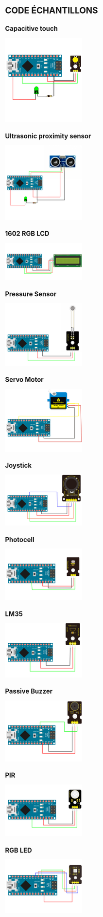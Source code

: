 # CODE ÉCHANTILLONS

## Capacitive touch
<img src="https://github.com/apanin/kikicode-arduino/blob/master/echantillons_sensors/images/capacitivetouch.png" width="50%" height="50%" />

## Ultrasonic proximity sensor
<img src="https://github.com/apanin/kikicode-arduino/blob/master/echantillons_sensors/images/ultrasonic.png" width="50%" height="50%" />

## 1602 RGB LCD 
<img src="https://github.com/apanin/kikicode-arduino/blob/master/echantillons_sensors/images/rgb_lcd.png" width="50%" height="50%" />

## Pressure Sensor
<img src="https://github.com/apanin/kikicode-arduino/blob/master/echantillons_sensors/images/pressuresensor.png" width="50%" height="50%" />

## Servo Motor
<img src="https://github.com/apanin/kikicode-arduino/blob/master/echantillons_sensors/images/servomotor.png" width="50%" height="50%" />

## Joystick
<img src="https://github.com/apanin/kikicode-arduino/blob/master/echantillons_sensors/images/joystick.png" width="50%" height="50%" />

## Photocell
<img src="https://github.com/apanin/kikicode-arduino/blob/master/echantillons_sensors/images/photocell.png" width="50%" height="50%" />

## LM35
<img src="https://github.com/apanin/kikicode-arduino/blob/master/echantillons_sensors/images/LM35.png" width="50%" height="50%" />

## Passive Buzzer
<img src="https://github.com/apanin/kikicode-arduino/blob/master/echantillons_sensors/images/passivebuzzer.png" width="50%" height="50%" />

## PIR
<img src="https://github.com/apanin/kikicode-arduino/blob/master/echantillons_sensors/images/pir.png" width="50%" height="50%" />

## RGB LED
<img src="https://github.com/apanin/kikicode-arduino/blob/master/echantillons_sensors/images/rgb_led.png" width="50%" height="50%" />


